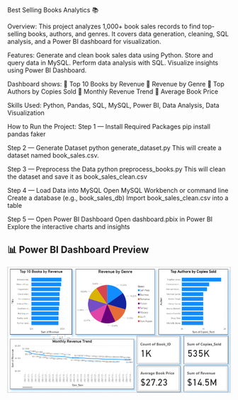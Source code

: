 Best Selling Books Analytics 📚

Overview:
This project analyzes 1,000+ book sales records to find top-selling books, authors, and genres. It covers data generation, cleaning, SQL analysis, and a Power BI dashboard for visualization.

Features:
Generate and clean book sales data using Python.
Store and query data in MySQL.
Perform data analysis with SQL.
Visualize insights using Power BI Dashboard.

Dashboard shows:
📌 Top 10 Books by Revenue
📌 Revenue by Genre
📌 Top Authors by Copies Sold
📌 Monthly Revenue Trend
📌 Average Book Price

Skills Used:
Python, Pandas, SQL, MySQL, Power BI, Data Analysis, Data Visualization

How to Run the Project:
Step 1 — Install Required Packages
pip install pandas faker 

Step 2 — Generate Dataset
python generate_dataset.py
This will create a dataset named book_sales.csv.

Step 3 — Preprocess the Data
python preprocess_books.py
This will clean the dataset and save it as book_sales_clean.csv

Step 4 — Load Data into MySQL
Open MySQL Workbench or command line
Create a database (e.g., book_sales_db)
Import book_sales_clean.csv into a table

Step 5 — Open Power BI Dashboard
Open dashboard.pbix in Power BI
Explore the interactive charts and insights

## 📊 Power BI Dashboard Preview

![Power BI Dashboard](dashboard_screenshot.png)